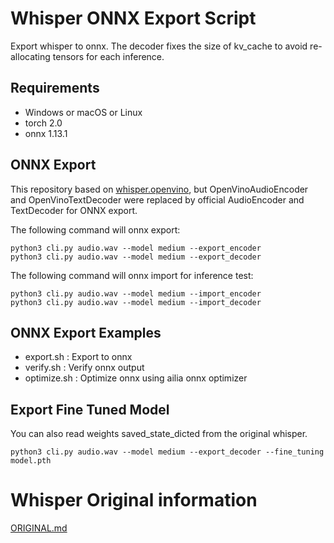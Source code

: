 # Whisper ONNX Export Script

Export whisper to onnx. The decoder fixes the size of kv_cache to avoid re-allocating tensors for each inference.

## Requirements

- Windows or macOS or Linux
- torch 2.0
- onnx 1.13.1

## ONNX Export

This repository based on [whisper.openvino](https://github.com/zhuzilin/whisper-openvino), but
OpenVinoAudioEncoder and OpenVinoTextDecoder were replaced by official AudioEncoder and TextDecoder for ONNX export.

The following command will onnx export:

```
python3 cli.py audio.wav --model medium --export_encoder
python3 cli.py audio.wav --model medium --export_decoder
```

The following command will onnx import for inference test:

```
python3 cli.py audio.wav --model medium --import_encoder
python3 cli.py audio.wav --model medium --import_decoder
```

## ONNX Export Examples

- export.sh : Export to onnx
- verify.sh : Verify onnx output
- optimize.sh : Optimize onnx using ailia onnx optimizer

## Export Fine Tuned Model

You can also read weights saved_state_dicted from the original whisper.

```
python3 cli.py audio.wav --model medium --export_decoder --fine_tuning model.pth
```

# Whisper Original information

[ORIGINAL.md](ORIGINAL.md)
